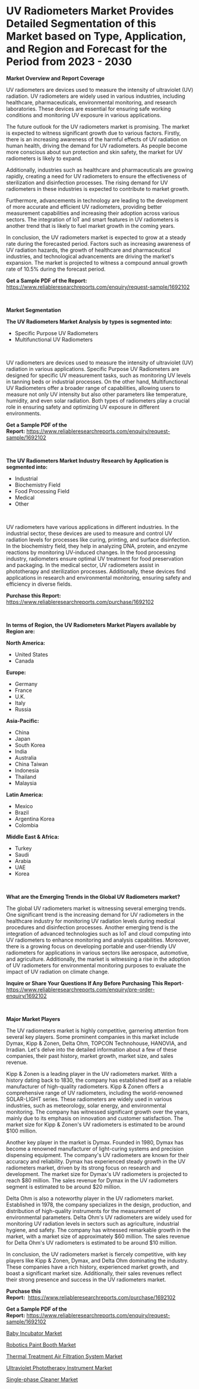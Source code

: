 <p><h1>UV Radiometers Market Provides Detailed Segmentation of this Market based on Type, Application, and Region and Forecast for the Period from 2023 - 2030</h1></p><p><strong>Market Overview and Report Coverage</strong></p>
<p><p>UV radiometers are devices used to measure the intensity of ultraviolet (UV) radiation. UV radiometers are widely used in various industries, including healthcare, pharmaceuticals, environmental monitoring, and research laboratories. These devices are essential for ensuring safe working conditions and monitoring UV exposure in various applications.</p><p>The future outlook for the UV radiometers market is promising. The market is expected to witness significant growth due to various factors. Firstly, there is an increasing awareness of the harmful effects of UV radiation on human health, driving the demand for UV radiometers. As people become more conscious about sun protection and skin safety, the market for UV radiometers is likely to expand.</p><p>Additionally, industries such as healthcare and pharmaceuticals are growing rapidly, creating a need for UV radiometers to ensure the effectiveness of sterilization and disinfection processes. The rising demand for UV radiometers in these industries is expected to contribute to market growth.</p><p>Furthermore, advancements in technology are leading to the development of more accurate and efficient UV radiometers, providing better measurement capabilities and increasing their adoption across various sectors. The integration of IoT and smart features in UV radiometers is another trend that is likely to fuel market growth in the coming years.</p><p>In conclusion, the UV radiometers market is expected to grow at a steady rate during the forecasted period. Factors such as increasing awareness of UV radiation hazards, the growth of healthcare and pharmaceutical industries, and technological advancements are driving the market's expansion. The market is projected to witness a compound annual growth rate of 10.5% during the forecast period.</p></p>
<p><strong>Get a Sample PDF of the Report:</strong> <a href="https://www.reliableresearchreports.com/enquiry/request-sample/1692102">https://www.reliableresearchreports.com/enquiry/request-sample/1692102</a></p>
<p>&nbsp;</p>
<p><strong>Market Segmentation</strong></p>
<p><strong>The UV Radiometers Market Analysis by types is segmented into:</strong></p>
<p><ul><li>Specific Purpose UV Radiometers</li><li>Multifunctional UV Radiometers</li></ul></p>
<p>&nbsp;</p>
<p><p>UV radiometers are devices used to measure the intensity of ultraviolet (UV) radiation in various applications. Specific Purpose UV Radiometers are designed for specific UV measurement tasks, such as monitoring UV levels in tanning beds or industrial processes. On the other hand, Multifunctional UV Radiometers offer a broader range of capabilities, allowing users to measure not only UV intensity but also other parameters like temperature, humidity, and even solar radiation. Both types of radiometers play a crucial role in ensuring safety and optimizing UV exposure in different environments.</p></p>
<p><strong>Get a Sample PDF of the Report:</strong>&nbsp;<a href="https://www.reliableresearchreports.com/enquiry/request-sample/1692102">https://www.reliableresearchreports.com/enquiry/request-sample/1692102</a></p>
<p>&nbsp;</p>
<p><strong>The UV Radiometers Market Industry Research by Application is segmented into:</strong></p>
<p><ul><li>Industrial</li><li>Biochemistry Field</li><li>Food Processing Field</li><li>Medical</li><li>Other</li></ul></p>
<p>&nbsp;</p>
<p><p>UV radiometers have various applications in different industries. In the industrial sector, these devices are used to measure and control UV radiation levels for processes like curing, printing, and surface disinfection. In the biochemistry field, they help in analyzing DNA, protein, and enzyme reactions by monitoring UV-induced changes. In the food processing industry, radiometers ensure optimal UV treatment for food preservation and packaging. In the medical sector, UV radiometers assist in phototherapy and sterilization processes. Additionally, these devices find applications in research and environmental monitoring, ensuring safety and efficiency in diverse fields.</p></p>
<p><strong>Purchase this Report:</strong>&nbsp; <a href="https://www.reliableresearchreports.com/purchase/1692102">https://www.reliableresearchreports.com/purchase/1692102</a></p>
<p>&nbsp;</p>
<p><strong>In terms of Region, the UV Radiometers Market Players available by Region are:</strong></p>
<p>
    <p> <strong> North America: </strong>
        <ul>
            <li>United States</li>
            <li>Canada</li>
        </ul>
        </p> 
    <p> <strong> Europe: </strong>
        <ul>
            <li>Germany</li>
            <li>France</li>
            <li>U.K.</li>
            <li>Italy</li>
            <li>Russia</li>
        </ul>
        </p> 
    <p> <strong> Asia-Pacific: </strong>
        <ul>
            <li>China</li>
            <li>Japan</li>
            <li>South Korea</li>
            <li>India</li>
            <li>Australia</li>
            <li>China Taiwan</li>
            <li>Indonesia</li>
            <li>Thailand</li>
            <li>Malaysia</li>
        </ul>
        </p> 
    <p> <strong> Latin America: </strong>
        <ul>
            <li>Mexico</li>
            <li>Brazil</li>
            <li>Argentina Korea</li>
            <li>Colombia</li>
        </ul>
        </p> 
    <p> <strong> Middle East & Africa: </strong>
        <ul>
            <li>Turkey</li>
            <li>Saudi</li>
            <li>Arabia</li>
            <li>UAE</li>
            <li>Korea</li>
        </ul>
    </p>
    </p>
<p>&nbsp;</p>
<p><strong>What are the Emerging Trends in the Global UV Radiometers market?</strong></p>
<p><p>The global UV radiometers market is witnessing several emerging trends. One significant trend is the increasing demand for UV radiometers in the healthcare industry for monitoring UV radiation levels during medical procedures and disinfection processes. Another emerging trend is the integration of advanced technologies such as IoT and cloud computing into UV radiometers to enhance monitoring and analysis capabilities. Moreover, there is a growing focus on developing portable and user-friendly UV radiometers for applications in various sectors like aerospace, automotive, and agriculture. Additionally, the market is witnessing a rise in the adoption of UV radiometers for environmental monitoring purposes to evaluate the impact of UV radiation on climate change.</p></p>
<p><strong>Inquire or Share Your Questions If Any Before Purchasing This Report</strong>- <a href="https://www.reliableresearchreports.com/enquiry/pre-order-enquiry/1692102">https://www.reliableresearchreports.com/enquiry/pre-order-enquiry/1692102</a></p>
<p>&nbsp;</p>
<p><strong>Major Market Players</strong></p>
<p><p>The UV radiometers market is highly competitive, garnering attention from several key players. Some prominent companies in this market include Dymax, Kipp & Zonen, Delta Ohm, TOPCON Technohouse, HANOVIA, and Irradian. Let's delve into the detailed information about a few of these companies, their past history, market growth, market size, and sales revenue.</p><p>Kipp & Zonen is a leading player in the UV radiometers market. With a history dating back to 1830, the company has established itself as a reliable manufacturer of high-quality radiometers. Kipp & Zonen offers a comprehensive range of UV radiometers, including the world-renowned SOLAR-LIGHT series. These radiometers are widely used in various industries, such as meteorology, solar energy, and environmental monitoring. The company has witnessed significant growth over the years, mainly due to its emphasis on innovation and customer satisfaction. The market size for Kipp & Zonen's UV radiometers is estimated to be around $100 million.</p><p>Another key player in the market is Dymax. Founded in 1980, Dymax has become a renowned manufacturer of light-curing systems and precision dispensing equipment. The company's UV radiometers are known for their accuracy and reliability. Dymax has experienced steady growth in the UV radiometers market, driven by its strong focus on research and development. The market size for Dymax's UV radiometers is projected to reach $80 million. The sales revenue for Dymax in the UV radiometers segment is estimated to be around $20 million.</p><p>Delta Ohm is also a noteworthy player in the UV radiometers market. Established in 1978, the company specializes in the design, production, and distribution of high-quality instruments for the measurement of environmental parameters. Delta Ohm's UV radiometers are widely used for monitoring UV radiation levels in sectors such as agriculture, industrial hygiene, and safety. The company has witnessed remarkable growth in the market, with a market size of approximately $60 million. The sales revenue for Delta Ohm's UV radiometers is estimated to be around $10 million.</p><p>In conclusion, the UV radiometers market is fiercely competitive, with key players like Kipp & Zonen, Dymax, and Delta Ohm dominating the industry. These companies have a rich history, experienced market growth, and boast a significant market size. Additionally, their sales revenues reflect their strong presence and success in the UV radiometers market.</p></p>
<p><strong>Purchase this Report:</strong>&nbsp;&nbsp;<a href="https://www.reliableresearchreports.com/purchase/1692102">https://www.reliableresearchreports.com/purchase/1692102</a></p>
<p></p>
<p><strong>Get a Sample PDF of the Report:</strong>&nbsp;<a href="https://www.reliableresearchreports.com/enquiry/request-sample/1692102">https://www.reliableresearchreports.com/enquiry/request-sample/1692102</a></p>
<p><p><a href="https://www.linkedin.com/pulse/baby-incubator-market-size-2023-2030-global-industrial-analysis/">Baby Incubator Market</a></p><p><a href="https://github.com/virtuosemr/Market-Research-Report-List-1/blob/main/robotics-paint-booth-market.md">Robotics Paint Booth Market</a></p><p><a href="https://github.com/sheetalreportprime/Market-Research-Report-List-1/blob/main/thermal-treatment-air-filtration-system-market.md">Thermal Treatment Air Filtration System Market</a></p><p><a href="https://www.linkedin.com/pulse/ultraviolet-phototherapy-instrument-market-research-report/">Ultraviolet Phototherapy Instrument Market</a></p><p><a href="https://medium.com/@beauhagenes2023/single-phase-cleaner-market-analysis-and-sze-forecasted-for-period-from-2023-to-2030-f74a23572607">Single-phase Cleaner Market</a></p></p>